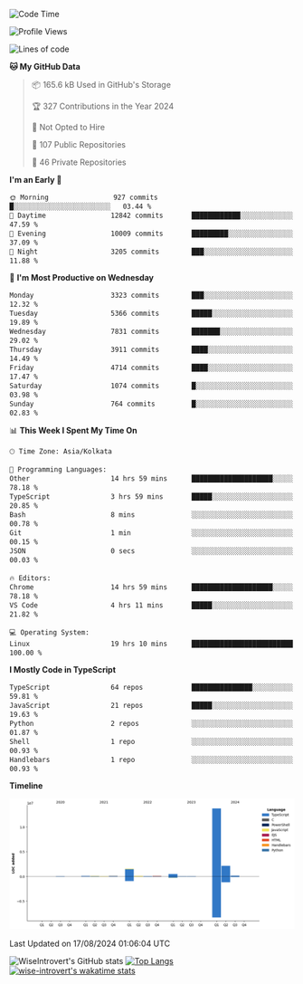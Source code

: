 <!--START_SECTION:waka-->
![Code Time](http://img.shields.io/badge/Code%20Time-1%2C531%20hrs-blue)

![Profile Views](http://img.shields.io/badge/Profile%20Views-0-blue)

![Lines of code](https://img.shields.io/badge/From%20Hello%20World%20I%27ve%20Written-18.8%20million%20lines%20of%20code-blue)

**🐱 My GitHub Data** 

> 📦 165.6 kB Used in GitHub's Storage 
 > 
> 🏆 327 Contributions in the Year 2024
 > 
> 🚫 Not Opted to Hire
 > 
> 📜 107 Public Repositories 
 > 
> 🔑 46 Private Repositories 
 > 
**I'm an Early 🐤** 

```text
🌞 Morning                927 commits         █░░░░░░░░░░░░░░░░░░░░░░░░   03.44 % 
🌆 Daytime                12842 commits       ████████████░░░░░░░░░░░░░   47.59 % 
🌃 Evening                10009 commits       █████████░░░░░░░░░░░░░░░░   37.09 % 
🌙 Night                  3205 commits        ███░░░░░░░░░░░░░░░░░░░░░░   11.88 % 
```
📅 **I'm Most Productive on Wednesday** 

```text
Monday                   3323 commits        ███░░░░░░░░░░░░░░░░░░░░░░   12.32 % 
Tuesday                  5366 commits        █████░░░░░░░░░░░░░░░░░░░░   19.89 % 
Wednesday                7831 commits        ███████░░░░░░░░░░░░░░░░░░   29.02 % 
Thursday                 3911 commits        ████░░░░░░░░░░░░░░░░░░░░░   14.49 % 
Friday                   4714 commits        ████░░░░░░░░░░░░░░░░░░░░░   17.47 % 
Saturday                 1074 commits        █░░░░░░░░░░░░░░░░░░░░░░░░   03.98 % 
Sunday                   764 commits         █░░░░░░░░░░░░░░░░░░░░░░░░   02.83 % 
```


📊 **This Week I Spent My Time On** 

```text
🕑︎ Time Zone: Asia/Kolkata

💬 Programming Languages: 
Other                    14 hrs 59 mins      ████████████████████░░░░░   78.18 % 
TypeScript               3 hrs 59 mins       █████░░░░░░░░░░░░░░░░░░░░   20.85 % 
Bash                     8 mins              ░░░░░░░░░░░░░░░░░░░░░░░░░   00.78 % 
Git                      1 min               ░░░░░░░░░░░░░░░░░░░░░░░░░   00.15 % 
JSON                     0 secs              ░░░░░░░░░░░░░░░░░░░░░░░░░   00.03 % 

🔥 Editors: 
Chrome                   14 hrs 59 mins      ████████████████████░░░░░   78.18 % 
VS Code                  4 hrs 11 mins       █████░░░░░░░░░░░░░░░░░░░░   21.82 % 

💻 Operating System: 
Linux                    19 hrs 10 mins      █████████████████████████   100.00 % 
```

**I Mostly Code in TypeScript** 

```text
TypeScript               64 repos            ███████████████░░░░░░░░░░   59.81 % 
JavaScript               21 repos            █████░░░░░░░░░░░░░░░░░░░░   19.63 % 
Python                   2 repos             ░░░░░░░░░░░░░░░░░░░░░░░░░   01.87 % 
Shell                    1 repo              ░░░░░░░░░░░░░░░░░░░░░░░░░   00.93 % 
Handlebars               1 repo              ░░░░░░░░░░░░░░░░░░░░░░░░░   00.93 % 
```



**Timeline**

![Lines of Code chart](https://raw.githubusercontent.com/wise-introvert/wise-introvert/master/assets/bar_graph.png)


 Last Updated on 17/08/2024 01:06:04 UTC
<!--END_SECTION:waka-->

![WiseIntrovert's GitHub stats](https://github-readme-stats.vercel.app/api?username=wise-introvert&count_private=true&show_icons=true)
[![Top Langs](https://github-readme-stats.vercel.app/api/top-langs/?username=wise-introvert&langs_count=10)](https://github.com/anuraghazra/github-readme-stats)
[![wise-introvert's wakatime stats](https://github-readme-stats.vercel.app/api/wakatime?username=wiseintrovert)](https://github.com/anuraghazra/github-readme-stats)
